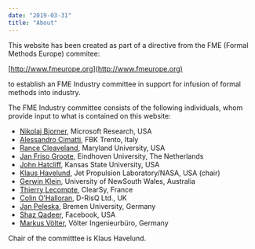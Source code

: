 ```yaml
---
date: "2019-03-31"
title: "About"
---
```


This website has been created as part of a directive from the FME (Formal Methods Europe) commitee:

[http://www.fmeurope.org](http://www.fmeurope.org)

to establish an FME Industry committee in support for infusion of formal methods into industry.

The FME Industry committee consists of the following individuals, whom provide input to what is contained on this website:

* [Nikolaj Bjorner](https://www.microsoft.com/en-us/research/people/nbjorner/), Microsoft Research, USA
* [Alessandro Cimatti](https://es-static.fbk.eu/people/cimatti/), FBK Trento, Italy
* [Rance Cleaveland](https://www.cs.umd.edu/~rance/), Maryland University, USA
* [Jan Friso Groote](https://www.tue.nl/en/research/researchers/jan-friso-groote), Eindhoven University, The Netherlands
* [John Hatcliff](http://people.cs.ksu.edu/~hatcliff/cms/), Kansas State University, USA
* [Klaus Havelund](http://www.havelund.com), Jet Propulsion Laboratory/NASA, USA (chair)
* [Gerwin Klein](http://www.cse.unsw.edu.au/~kleing/), University of NewSouth Wales, Australia
* [Thierry Lecompte](https://www.researchgate.net/profile/Thierry_Lecomte), ClearSy, France
* [Colin O’Halloran](https://www.linkedin.com/in/colin-o-halloran-9887975/?originalSubdomain=uk), D-RisQ Ltd., UK
* [Jan Peleska](http://www.informatik.uni-bremen.de/agbs/jp/), Bremen University, Germany
* [Shaz Qadeer](https://www.linkedin.com/in/shaz-qadeer-88b3332/), Facebook, USA
* [Markus Völter](http://voelter.de),  Völter Ingenieurbüro, Germany

Chair of the committtee is Klaus Havelund.


